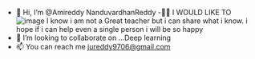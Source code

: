 - 👋 Hi, I’m @Amireddy NanduvardhanReddy
-📝📑
 I WOULD LIKE TO![image](https://user-images.githubusercontent.com/64631854/208221044-c99e33b0-8400-49df-ad83-66cf4fdd3128.png)
I know i am not a Great teacher but i can share what i know. i hope if i can help even a single person i will be so happy
- 💞️ I’m looking to collaborate on ...Deep learning
- 📫 You can reach me jureddy9706@gmail.com

<!---
jureddy9706/jureddy9706 is a ✨ special ✨ repository because its `README.md` (this file) appears on your GitHub profile.
You can click the Preview link to take a look at your changes.
--->
